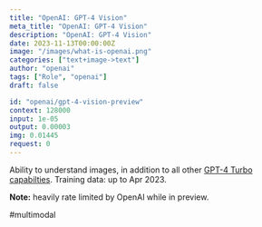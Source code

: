 ```yaml
---
title: "OpenAI: GPT-4 Vision"
meta_title: "OpenAI: GPT-4 Vision"
description: "OpenAI: GPT-4 Vision"
date: 2023-11-13T00:00:00Z
image: "/images/what-is-openai.png"
categories: ["text+image->text"]
author: "openai"
tags: ["Role", "openai"]
draft: false

id: "openai/gpt-4-vision-preview"
context: 128000
input: 1e-05
output: 0.00003
img: 0.01445
request: 0
---
```


Ability to understand images, in addition to all other [GPT-4 Turbo capabilties](/models/openai/gpt-4-turbo). Training data: up to Apr 2023.

**Note:** heavily rate limited by OpenAI while in preview.

#multimodal

